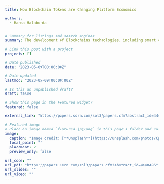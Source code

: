 ```yaml
---
title: How Blockchain Tokens are Changing Platform Economics

authors:
  - Hanna Halaburda


# Summary for listings and search engines
summary: The development of Blockchains technologies, including smart contracts and cryptographic tokens, have a potential to change the competition between platforms. In this presentation, based on a couple of projects, I discuss how utility tokens can help new platforms enter the market, and how governance tokens can help platforms to increase social welfare. I also discuss limitations of these technologies in improving platform strategy and competition.

# Link this post with a project
projects: []

# Date published
date: "2023-05-09T00:00:00Z"

# Date updated
lastmod: "2023-05-09T00:00:00Z"

# Is this an unpublished draft?
draft: false

# Show this page in the Featured widget?
featured: false

external_link: "https://papers.ssrn.com/sol3/papers.cfm?abstract_id=4440485"

# Featured image
# Place an image named `featured.jpg/png` in this page's folder and customize its options here.
image:
  caption: "Image credit: [**Unsplash**](https://unsplash.com/photos/CpkOjOcXdUY)"
  focal_point: ""
  placement: 2
  preview_only: false

url_code: ""
url_pdf: "https://papers.ssrn.com/sol3/papers.cfm?abstract_id=4440485"
url_slides: ""
url_video: ""
---
```


